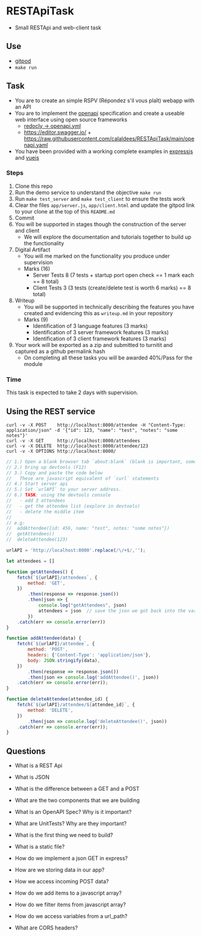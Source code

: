 # RESTApiTask
* Small RESTApi and web-client task

Use
---

* [gitpod](https://gitpod.io#https://github.com/turkcypcey/RESTApiTask)
* `make run`

Task
----

* You are to create an simple RSPV (Répondez s'il vous plaît) webapp with an API
* You are to implement the [openapi](https://swagger.io/specification/) specification and create a useable web interface using open source frameworks
    * [redocly -> openapi.yml](https://redocly.github.io/redoc/?url=https://raw.githubusercontent.com/calaldees/RESTApiTask/main/openapi.yaml)
    * https://editor.swagger.io/ + https://raw.githubusercontent.com/calaldees/RESTApiTask/main/openapi.yaml
* You have been provided with a working complete examples in [expressjs](https://expressjs.com/) and [vuejs](https://vuejs.org/)

### Steps
1. Clone this repo
2. Run the demo service to understand the objective `make run`
3. Run  `make test_server` and `make test_client` to ensure the tests work
4. Clear the files `app/server.js`,  `app/client.html` and update the gitpod link to your clone at the top of this `README.md`
5. Commit
6. You will be supported in stages though the construction of the server and client
    * We will explore the documentation and tutorials together to build up the functionality
7. Digital Artifact
    * You will me marked on the functionality you produce under supervision
    * Marks (16)
        * Server Tests 8 (7 tests + startup port open check == 1 mark each == 8 total)
        * Client Tests 3 (3 tests (create/delete test is worth 6 marks) == 8 total)
8. Writeup
    * You will be supported in technically describing the features you have created and evidencing this as `writeup.md` in your repository
    * Marks (9)
        * Identification of 3 language features (3 marks)
        * Identification of 3 server framework features (3 marks)
        * Identification of 3 client framework features (3 marks)
9. Your work will be exported as a zip and submitted to turnitit and captured as a github permalink hash
    * On completing all these tasks you will be awarded 40%/Pass for the module


### Time
This task is expected to take 2 days with supervision.


Using the REST service
----------------------

```
curl -v -X POST    http://localhost:8000/attendee -H "Content-Type: application/json" -d '{"id": 123, "name": "test", "notes": "some notes"}'
curl -v -X GET     http://localhost:8000/attendees
curl -v -X DELETE  http://localhost:8000/attendee/123
curl -v -X OPTIONS http://localhost:8000/
```


```javascript
// 1.) Open a blank browser tab `about:blank` (blank is important, some websites have security policies)
// 2.) bring up devtools (F12)
// 3.) Copy and paste the code below
//   These are javascript equivalent of `curl` statements
// 4.) Start server api
// 5.) Set `urlAPI` to your server address.
// 6.) TASK: using the devtools console
//   - add 3 attendees
//   - get the attendee list (explore in devtools)
//   - delete the middle item
//
// e.g:
//  addAttendee({id: 456, name: "test", notes: "some notes"})
//  getAttendees()
//  deleteAttendee(123)

urlAPI = 'http://localhost:8000'.replace(/\/+$/,'');

let attendees = []

function getAttendees() {
    fetch(`${urlAPI}/attendees`, {
        method: 'GET',
    })
        .then(response => response.json())
        .then(json => {
            console.log("getAttendees", json)
            attendees = json  // save the json we got back into the variable `attendees`
        })
    .catch(err => console.error(err))
}

function addAttendee(data) {
    fetch(`${urlAPI}/attendee`, {
        method: 'POST',
        headers: {'Content-Type': 'application/json'},
        body: JSON.stringify(data),
    })
        .then(response => response.json())
        .then(json => console.log('addAttendee()', json))
    .catch(err => console.error(err));
}

function deleteAttendee(attendee_id) {
    fetch(`${urlAPI}/attendee/${attendee_id}`, {
        method: 'DELETE',
    })
        .then(json => console.log('deleteAttendee()', json))
    .catch(err => console.error(err));
}
```

Questions
---------

* What is a REST Api
* What is JSON
* What is the difference between a GET and a POST
* What are the two components that we are building

* What is an OpenAPI Spec? Why is it important?
* What are UnitTests? Why are they important?
* What is the first thing we need to build?

* What is a static file?
* How do we implement a json GET in express?
* How are we storing data in our app?

* How we access incoming POST data?
* How do we add items to a javascript array?
* How do we filter items from javascript array?
* How do we access variables from a url_path?

* What are CORS headers?


